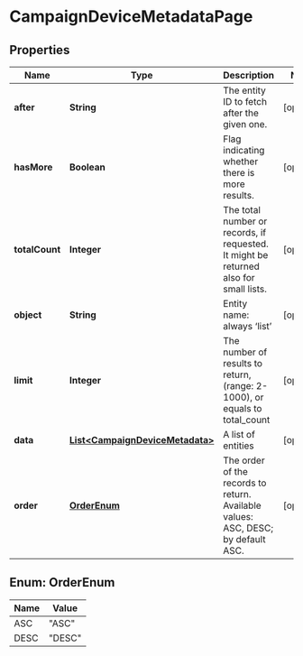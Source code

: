 
# CampaignDeviceMetadataPage

## Properties
Name | Type | Description | Notes
------------ | ------------- | ------------- | -------------
**after** | **String** | The entity ID to fetch after the given one. |  [optional]
**hasMore** | **Boolean** | Flag indicating whether there is more results. |  [optional]
**totalCount** | **Integer** | The total number or records, if requested. It might be returned also for small lists. |  [optional]
**object** | **String** | Entity name: always ‘list’ |  [optional]
**limit** | **Integer** | The number of results to return, (range: 2-1000), or equals to total_count |  [optional]
**data** | [**List&lt;CampaignDeviceMetadata&gt;**](CampaignDeviceMetadata.md) | A list of entities |  [optional]
**order** | [**OrderEnum**](#OrderEnum) | The order of the records to return. Available values: ASC, DESC; by default ASC. |  [optional]


<a name="OrderEnum"></a>
## Enum: OrderEnum
Name | Value
---- | -----
ASC | &quot;ASC&quot;
DESC | &quot;DESC&quot;



